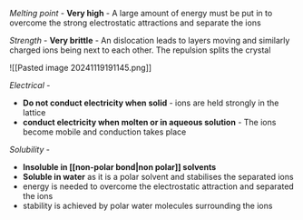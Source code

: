  *Melting point* - **Very high** - A large amount of energy must be put in to overcome the strong electrostatic attractions and separate the ions

*Strength* - **Very brittle** - An dislocation leads to layers moving and similarly charged ions being next to each other. The repulsion splits the crystal

![[Pasted image 20241119191145.png]]

*Electrical* -
+ **Do not conduct electricity when solid** - ions are held strongly in the lattice
+ **conduct electricity when molten or in aqueous solution** - The ions become mobile and conduction takes place

*Solubility* - 
+ **Insoluble in [[non-polar bond|non polar]] solvents**
+ **Soluble in water** as it is a polar solvent and stabilises the separated ions
+ energy is needed to overcome the electrostatic attraction and separated the ions
+ stability is achieved by polar water molecules surrounding the ions
